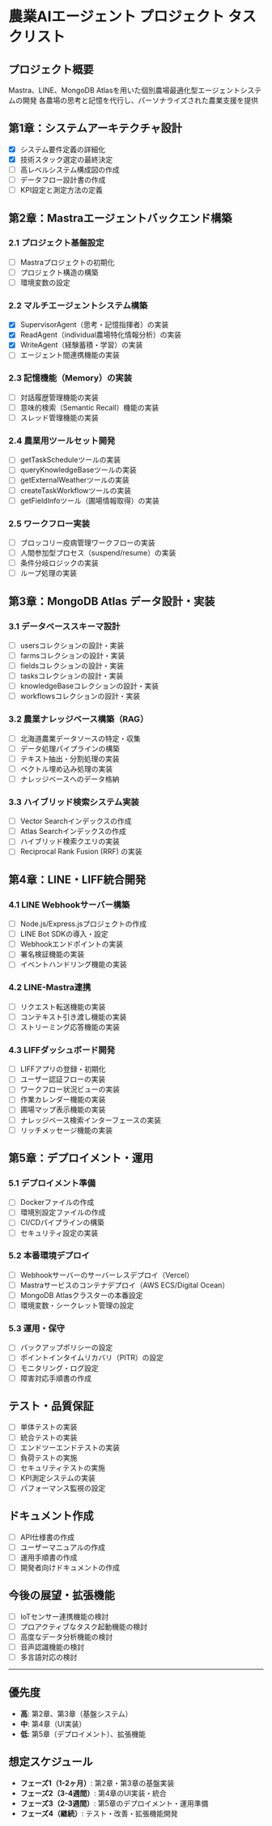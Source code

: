 # 農業AIエージェント プロジェクト タスクリスト

## プロジェクト概要
Mastra、LINE、MongoDB Atlasを用いた個別農場最適化型エージェントシステムの開発
各農場の思考と記憶を代行し、パーソナライズされた農業支援を提供

## 第1章：システムアーキテクチャ設計
- [x] システム要件定義の詳細化
- [x] 技術スタック選定の最終決定
- [ ] 高レベルシステム構成図の作成
- [ ] データフロー設計書の作成
- [ ] KPI設定と測定方法の定義

## 第2章：Mastraエージェントバックエンド構築

### 2.1 プロジェクト基盤設定
- [ ] Mastraプロジェクトの初期化
- [ ] プロジェクト構造の構築
- [ ] 環境変数の設定

### 2.2 マルチエージェントシステム構築
- [x] SupervisorAgent（思考・記憶指揮者）の実装
- [x] ReadAgent（individual農場特化情報分析）の実装
- [x] WriteAgent（経験蓄積・学習）の実装
- [ ] エージェント間連携機能の実装

### 2.3 記憶機能（Memory）の実装
- [ ] 対話履歴管理機能の実装
- [ ] 意味的検索（Semantic Recall）機能の実装
- [ ] スレッド管理機能の実装

### 2.4 農業用ツールセット開発
- [ ] getTaskScheduleツールの実装
- [ ] queryKnowledgeBaseツールの実装
- [ ] getExternalWeatherツールの実装
- [ ] createTaskWorkflowツールの実装
- [ ] getFieldInfoツール（圃場情報取得）の実装

### 2.5 ワークフロー実装
- [ ] ブロッコリー疫病管理ワークフローの実装
- [ ] 人間参加型プロセス（suspend/resume）の実装
- [ ] 条件分岐ロジックの実装
- [ ] ループ処理の実装

## 第3章：MongoDB Atlas データ設計・実装

### 3.1 データベーススキーマ設計
- [ ] usersコレクションの設計・実装
- [ ] farmsコレクションの設計・実装
- [ ] fieldsコレクションの設計・実装
- [ ] tasksコレクションの設計・実装
- [ ] knowledgeBaseコレクションの設計・実装
- [ ] workflowsコレクションの設計・実装

### 3.2 農業ナレッジベース構築（RAG）
- [ ] 北海道農業データソースの特定・収集
- [ ] データ処理パイプラインの構築
- [ ] テキスト抽出・分割処理の実装
- [ ] ベクトル埋め込み処理の実装
- [ ] ナレッジベースへのデータ格納

### 3.3 ハイブリッド検索システム実装
- [ ] Vector Searchインデックスの作成
- [ ] Atlas Searchインデックスの作成
- [ ] ハイブリッド検索クエリの実装
- [ ] Reciprocal Rank Fusion (RRF) の実装

## 第4章：LINE・LIFF統合開発

### 4.1 LINE Webhookサーバー構築
- [ ] Node.js/Express.jsプロジェクトの作成
- [ ] LINE Bot SDKの導入・設定
- [ ] Webhookエンドポイントの実装
- [ ] 署名検証機能の実装
- [ ] イベントハンドリング機能の実装

### 4.2 LINE-Mastra連携
- [ ] リクエスト転送機能の実装
- [ ] コンテキスト引き渡し機能の実装
- [ ] ストリーミング応答機能の実装

### 4.3 LIFFダッシュボード開発
- [ ] LIFFアプリの登録・初期化
- [ ] ユーザー認証フローの実装
- [ ] ワークフロー状況ビューの実装
- [ ] 作業カレンダー機能の実装
- [ ] 圃場マップ表示機能の実装
- [ ] ナレッジベース検索インターフェースの実装
- [ ] リッチメッセージ機能の実装

## 第5章：デプロイメント・運用

### 5.1 デプロイメント準備
- [ ] Dockerファイルの作成
- [ ] 環境別設定ファイルの作成
- [ ] CI/CDパイプラインの構築
- [ ] セキュリティ設定の実装

### 5.2 本番環境デプロイ
- [ ] Webhookサーバーのサーバーレスデプロイ（Vercel）
- [ ] Mastraサービスのコンテナデプロイ（AWS ECS/Digital Ocean）
- [ ] MongoDB Atlasクラスターの本番設定
- [ ] 環境変数・シークレット管理の設定

### 5.3 運用・保守
- [ ] バックアップポリシーの設定
- [ ] ポイントインタイムリカバリ（PITR）の設定
- [ ] モニタリング・ログ設定
- [ ] 障害対応手順書の作成

## テスト・品質保証
- [ ] 単体テストの実装
- [ ] 統合テストの実装
- [ ] エンドツーエンドテストの実装
- [ ] 負荷テストの実施
- [ ] セキュリティテストの実施
- [ ] KPI測定システムの実装
- [ ] パフォーマンス監視の設定

## ドキュメント作成
- [ ] API仕様書の作成
- [ ] ユーザーマニュアルの作成
- [ ] 運用手順書の作成
- [ ] 開発者向けドキュメントの作成

## 今後の展望・拡張機能
- [ ] IoTセンサー連携機能の検討
- [ ] プロアクティブなタスク起動機能の検討
- [ ] 高度なデータ分析機能の検討
- [ ] 音声認識機能の検討
- [ ] 多言語対応の検討

---

## 優先度
- **高**: 第2章、第3章（基盤システム）
- **中**: 第4章（UI実装）
- **低**: 第5章（デプロイメント）、拡張機能

## 想定スケジュール
- **フェーズ1（1-2ヶ月）**: 第2章・第3章の基盤実装
- **フェーズ2（3-4週間）**: 第4章のUI実装・統合
- **フェーズ3（2-3週間）**: 第5章のデプロイメント・運用準備
- **フェーズ4（継続）**: テスト・改善・拡張機能開発